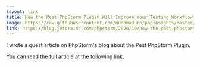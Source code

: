 ```yaml
---
layout: link
title: How the Pest PhpStorm Plugin Will Improve Your Testing Workflow
image: https://raw.githubusercontent.com/nunomaduro/phpinsights/master/art/phpstorm-blog.png
link: https://blog.jetbrains.com/phpstorm/2020/10/how-the-pest-phpstorm-plugin-will-improve-your-testing-workflow/
---
```


I wrote a guest article on PhpStorm's blog about the Pest PhpStorm Plugin.

You can read the full article at the following [link](https://blog.jetbrains.com/phpstorm/2020/10/how-the-pest-phpstorm-plugin-will-improve-your-testing-workflow/).